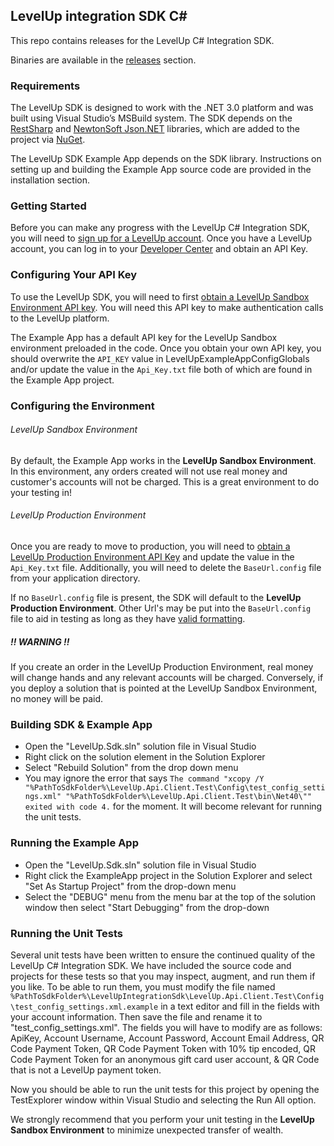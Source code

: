 LevelUp integration SDK C#
---

This repo contains releases for the LevelUp C# Integration SDK.

Binaries are available in the [releases](https://github.com/TheLevelUp/levelup-integration-sdk-csharp/releases) section.

### Requirements
The LevelUp SDK is designed to work with the .NET 3.0 platform and was built using Visual Studio’s MSBuild system. The SDK depends on the [RestSharp](http://restsharp.org/) and [NewtonSoft Json.NET](http://james.newtonking.com/projects/json-net.aspx) libraries, which are added to the project via [NuGet](https://www.nuget.org/).

The LevelUp SDK Example App depends on the SDK library. Instructions on setting up and building the Example App source code are provided in the installation section.

### Getting Started
Before you can make any progress with the LevelUp C# Integration SDK, you will need to [sign up for a LevelUp account](http://developer.thelevelup.com/getting-started/creating-your-app/). Once you have a LevelUp account, you can log in to your [Developer Center](https://www.thelevelup.com/developer/sandbox/apps) and obtain an API Key.

### Configuring Your API Key
To use the LevelUp SDK, you will need to first [obtain a LevelUp Sandbox Environment API key](https://www.thelevelup.com/developer/sandbox/apps). You will need this API key to make authentication calls to the LevelUp platform.

The Example App has a default API key for the LevelUp Sandbox environment preloaded in the code. Once you obtain your own API key, you should overwrite the `API_KEY` value in LevelUpExampleAppConfigGlobals  and/or update the value in the `Api_Key.txt` file both of which are found in the Example App project. 

### Configuring the Environment
###### LevelUp Sandbox Environment 
By default, the Example App works in the **LevelUp Sandbox Environment**. In this environment, any orders created will not use real money and customer's accounts will not be charged. This is a great environment to do your testing in! 

###### LevelUp Production Environment
Once you are ready to move to production, you will need to [obtain a  LevelUp Production Environment API Key](https://www.thelevelup.com/developer/production/apps) and update the value in the `Api_Key.txt` file. Additionally, you will need to delete the `BaseUrl.config` file from your application directory. 

If no `BaseUrl.config` file is present, the SDK will default to the **LevelUp Production Environment**. Other Url's may be put into the `BaseUrl.config` file to aid in testing as long as they have [valid formatting](https://en.wikipedia.org/wiki/Uniform_Resource_Locator#Syntax).

##### !! WARNING !!
If you create an order in the LevelUp Production Environment, real money will change hands and any relevant accounts will be charged. Conversely, if you deploy a solution that is pointed at the LevelUp Sandbox Environment, no money will be paid.

### Building SDK & Example App
- Open the "LevelUp.Sdk.sln" solution file in Visual Studio
- Right click on the solution element in the Solution Explorer
- Select "Rebuild Solution" from the drop down menu
- You may ignore the error that says `The command "xcopy /Y "%PathToSdkFolder%\LevelUp.Api.Client.Test\Config\test_config_settings.xml" "%PathToSdkFolder%\LevelUp.Api.Client.Test\bin\Net40\"" exited with code 4.` for the moment. It will become relevant for running the unit tests.

### Running the Example App
- Open the "LevelUp.Sdk.sln" solution file in Visual Studio
- Right click the ExampleApp project in the Solution Explorer and select "Set As Startup Project" from the drop-down menu
- Select the "DEBUG" menu from the menu bar at the top of the solution window then select "Start Debugging" from the drop-down

### Running the Unit Tests
Several unit tests have been written to ensure the continued quality of the LevelUp C# Integration SDK. We have included the source code and projects for these tests so that you may inspect, augment, and run them if you like. To be able to run them, you must modify the file named `%PathToSdkFolder%\LevelUpIntegrationSdk\LevelUp.Api.Client.Test\Config\test_config_settings.xml.example` in a text editor and fill in the fields with your account information. Then save the file and rename it to "test_config_settings.xml". The fields you will have to modify are as follows: ApiKey, Account Username, Account Password, Account Email Address, QR Code Payment Token, QR Code Payment Token with 10% tip encoded, QR Code Payment Token for an anonymous gift card user account, & QR Code that is not a LevelUp payment token.

Now you should be able to run the unit tests for this project by opening the TestExplorer window within Visual Studio and selecting the Run All option.

We strongly recommend that you perform your unit testing in the **LevelUp Sandbox Environment** to minimize unexpected transfer of wealth.